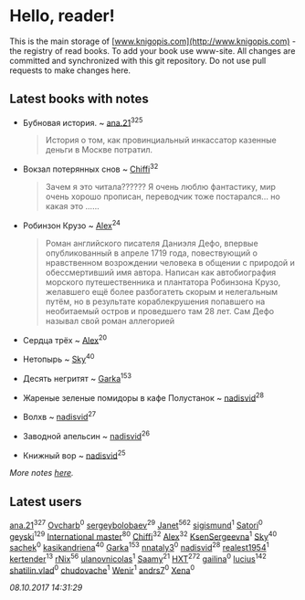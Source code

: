 # Hello, reader!
This is the main storage of [www.knigopis.com](http://www.knigopis.com) - the registry of read books.
To add your book use www-site. All changes are committed and synchronized with this git repository.
Do not use pull requests to make changes here.


## Latest books with notes
* Бубновая история. ~ [ana.21](users/107/107655526900000657481-google)<sup>325</sup>
    > История о том, как провинциальный инкассатор казенные деньги в Москве потратил.

* Вокзал потерянных снов ~ [Chiffi](users/105/105831994080785626680-google)<sup>32</sup>
    > Зачем я это читала?????? Я очень люблю фантастику,  мир очень хорошо прописан,  переводчик тоже постарался... но какая это ......

* Робинзон Крузо ~ [Alex](users/106/106644083867140961454-google)<sup>24</sup>
    > Роман английского писателя Даниэля Дефо, впервые опубликованный в апреле 1719 года, повествующий о нравственном возрождении человека в общении с природой и обессмертивший имя автора. Написан как автобиография морского путешественника и плантатора Робинзона Крузо, желавшего ещё более разбогатеть скорым и нелегальным путём, но в результате кораблекрушения попавшего на необитаемый остров и проведшего там 28 лет. Сам Дефо называл свой роман аллегорией

* Сердца трёх ~ [Alex](users/106/106644083867140961454-google)<sup>20</sup>

* Нетопырь ~ [Sky](users/118/118049897850017649660-google)<sup>40</sup>

* Десять негритят ~ [Garka](users/115/115753719718250012620-google)<sup>153</sup>

* Жареные зеленые помидоры в кафе Полустанок ~ [nadisvid](users/113/1138852626183846-facebook)<sup>28</sup>

* Волхв ~ [nadisvid](users/113/1138852626183846-facebook)<sup>27</sup>

* Заводной апельсин ~ [nadisvid](users/113/1138852626183846-facebook)<sup>26</sup>

* Книжный вор ~ [nadisvid](users/113/1138852626183846-facebook)<sup>25</sup>


_More notes [here](latest_books_with_notes.md)._


## Latest users
[ana.21](users/107/107655526900000657481-google)<sup>327</sup> 
[Ovcharb](users/225/22575695-vkontakte)<sup>0</sup> 
[sergeybolobaev](users/379/37918255-vkontakte)<sup>29</sup> 
[Janet](users/108/108113656204404967440-google)<sup>562</sup> 
[sigismund](users/181/181663004-vkontakte)<sup>1</sup> 
[Satori](users/112/112152049213984389187-google)<sup>0</sup> 
[geyski](users/221/221959664-vkontakte)<sup>129</sup> 
[International master](users/741/74140988-vkontakte)<sup>80</sup> 
[Chiffi](users/105/105831994080785626680-google)<sup>32</sup> 
[Alex](users/106/106644083867140961454-google)<sup>32</sup> 
[KsenSergeevna](users/563/56332-vkontakte)<sup>1</sup> 
[Sky](users/118/118049897850017649660-google)<sup>40</sup> 
[sachek](users/102/10214634850368705-facebook)<sup>0</sup> 
[kasikandriena](users/152/152488954-vkontakte)<sup>40</sup> 
[Garka](users/115/115753719718250012620-google)<sup>153</sup> 
[nnataly3](users/105/105530547016444143560-google)<sup>0</sup> 
[nadisvid](users/113/1138852626183846-facebook)<sup>28</sup> 
[realest1954](users/439/439398-vkontakte)<sup>1</sup> 
[kertender](users/228/228182315-vkontakte)<sup>13</sup> 
[rNix](users/115/115622071-twitter)<sup>56</sup> 
[ulanovnicolas](users/108/10879683-vkontakte)<sup>1</sup> 
[Saamy](users/115/115226508-vkontakte)<sup>21</sup> 
[HXT](users/100/100002563462782-facebook)<sup>272</sup> 
[gailina](users/128/12816075-vkontakte)<sup>0</sup> 
[lucius](users/838/83820536-yandex)<sup>142</sup> 
[shatilin.vlad](users/962/96248564-vkontakte)<sup>0</sup> 
[chudovache](users/167/16769871-vkontakte)<sup>1</sup> 
[Wenir](users/116/116733625041341449770-google)<sup>1</sup> 
[andrs7](users/165/16532414-vkontakte)<sup>0</sup> 
[Xena](users/111/111414612870924829673-google)<sup>0</sup> 


_08.10.2017 14:31:29_
